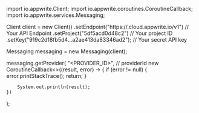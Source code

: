 import io.appwrite.Client;
import io.appwrite.coroutines.CoroutineCallback;
import io.appwrite.services.Messaging;

Client client = new Client()
    .setEndpoint("https://<REGION>.cloud.appwrite.io/v1") // Your API Endpoint
    .setProject("5df5acd0d48c2") // Your project ID
    .setKey("919c2d18fb5d4...a2ae413da83346ad2"); // Your secret API key

Messaging messaging = new Messaging(client);

messaging.getProvider(
    "<PROVIDER_ID>", // providerId
    new CoroutineCallback<>((result, error) -> {
        if (error != null) {
            error.printStackTrace();
            return;
        }

        System.out.println(result);
    })
);

